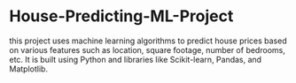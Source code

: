 # House-Predicting-ML-Project

this project uses machine learning algorithms to predict house prices based on various features such as location, square footage, number of bedrooms, etc. It is built using Python and libraries like Scikit-learn, Pandas, and Matplotlib.
